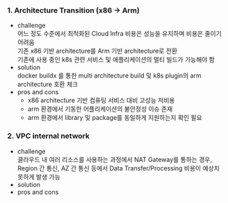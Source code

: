 ### 1. Architecture Transition (x86 -> Arm)
- challenge <br>
 어느 정도 수준에서 최적화된 Cloud Infra 비용은 성능을 유지하며 비용은 줄이기 어려움 <br>
 기존 x86 기반 architecture를 Arm 기반 architecture로 전환 <br>
 기존에 사용 중인 k8s 관련 서비스 및 애플리케이션의 멀티 빌드가 가능해야 함 <br>
- solution <br>
 docker buildx 를 통한 multi architecture build 및 k8s plugin의 arm architecture 호환 체크
- pros and cons <br>
  - x86 architecture 기반 컴퓨팅 서비스 대비 고성능 저비용
  - arm 환경에서 기동한 어플리케이션의 불안정성 이슈 존재
  - arm 환경에서 library 및 package를 동일하게 지원하는지 확인 필요

### 2. VPC internal network
- challenge <br>
 클라우드 내 여러 리소스를 사용하는 과정에서 NAT Gateway를 통하는 경우, Region 간 통신, AZ 간 통신 등에서 Data Transfer/Processing 비용이 예상치 못하게 발생 가능 <br>
- solution <br>
- pros and cons <br>
